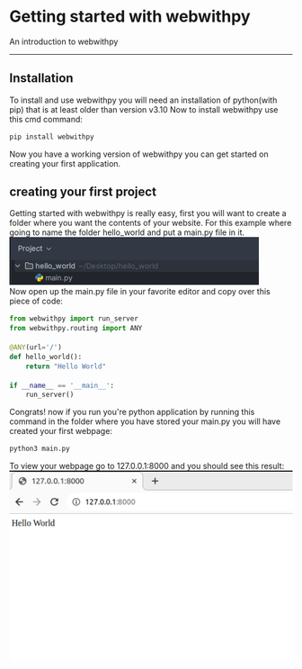 # Getting started with webwithpy

An introduction to webwithpy

---

## Installation
To install and use webwithpy you will need an installation of python(with pip) that is at least older than version v3.10
Now to install webwithpy use this cmd command:
```bash
pip install webwithpy
```
Now you have a working version of webwithpy you can get started on creating your first application.

## creating your first project
Getting started with webwithpy is really easy, first you will want to create a folder where you want the contents
of your website. For this example where going to name the folder hello_world and put a main.py file in it.
![WebWithPy Hello World Dir](images/Hello_World_Dir.png)
<br>Now open up the main.py file in your favorite editor and copy over this piece of code:

```python
from webwithpy import run_server
from webwithpy.routing import ANY

@ANY(url='/')
def hello_world():
    return "Hello World"

if __name__ == '__main__':
    run_server()
```
Congrats! now if you run you're python application by running this command in the folder where you have stored your 
main.py you will have created your first webpage:
```bash
python3 main.py
```
To view your webpage go to 127.0.0.1:8000 and you should see this result:
![wwp hello world html](images/wwp_hello_world.png)